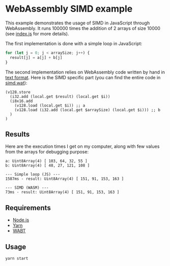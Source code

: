 # WebAssembly SIMD example

This example demonstrates the usage of SIMD in JavaScript through WebAssembly.
It runs 100000 times the addition of 2 arrays of size 10000 (see [index.js](index.js) for more details).

The first implementation is done with a simple loop in JavaScript:

```js
for (let j = 0; j < arraySize; j++) {
  result[j] = a[j] + b[j]
}
```

The second implementation relies on WebAssembly code written by hand in [text format](https://developer.mozilla.org/en-US/docs/WebAssembly/Understanding_the_text_format).
Here is the SIMD specific part (you can find the entire code in [simd.wat](simd.wat)):

```wasm
(v128.store
  (i32.add (local.get $result) (local.get $i))
  (i8x16.add
    (v128.load (local.get $i)) ;; a
    (v128.load (i32.add (local.get $arraySize) (local.get $i))) ;; b
  )
)
```

## Results

Here are the execution times I get on my computer, along with few values from the arrays for debugging purpose:

```
a: Uint8Array(4) [ 103, 64, 32, 55 ]
b: Uint8Array(4) [ 48, 27, 121, 108 ]

--- Simple loop (JS) ---
1587ms - result: Uint8Array(4) [ 151, 91, 153, 163 ]

--- SIMD (WASM) ---
73ms - result: Uint8Array(4) [ 151, 91, 153, 163 ]
```

## Requirements

- [Node.js](https://nodejs.org)
- [Yarn](https://yarnpkg.com/)
- [WABT](https://github.com/WebAssembly/wabt)

## Usage

```bash
yarn start
```
